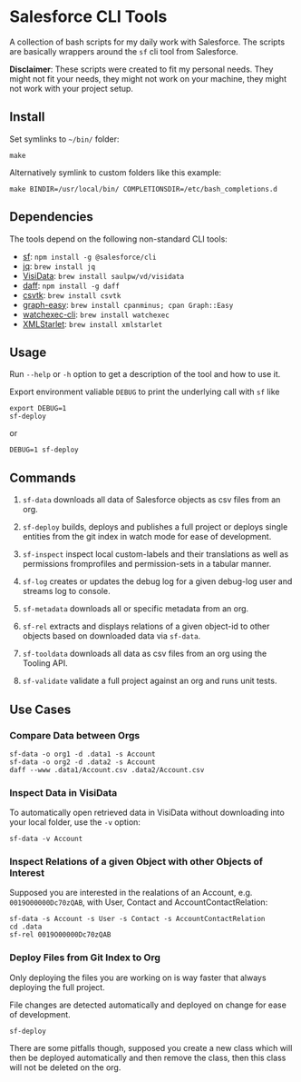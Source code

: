 # Salesforce CLI Tools

A collection of bash scripts for my daily work with Salesforce. The scripts are basically wrappers around the `sf` cli tool from Salesforce.

**Disclaimer**: These scripts were created to fit my personal needs. They might not fit your needs, they might not work on your machine, they might not work with your project setup.

## Install

Set symlinks to `~/bin/` folder:

    make

Alternatively symlink to custom folders like this example:

    make BINDIR=/usr/local/bin/ COMPLETIONSDIR=/etc/bash_completions.d

## Dependencies

The tools depend on the following non-standard CLI tools:

* [sf](https://github.com/salesforcecli/cli): `npm install -g @salesforce/cli`
* [jq](https://jqlang.github.io/jq): `brew install jq`
* [VisiData](https://www.visidata.org): `brew install saulpw/vd/visidata`
* [daff](https://paulfitz.github.io/daff): `npm install -g daff`
* [csvtk](https://bioinf.shenwei.me/csvtk): `brew install csvtk`
* [graph-easy](https://metacpan.org/release/TELS/Graph-Easy-0.64): `brew install cpanminus; cpan Graph::Easy`
* [watchexec-cli](https://crates.io/crates/watchexec-cli): `brew install watchexec`
* [XMLStarlet](https://xmlstar.sourceforge.net/): `brew install xmlstarlet`

## Usage

Run `--help` or `-h` option to get a description of the tool and how to use it.

Export environment valiable `DEBUG` to print the underlying call with `sf` like

    export DEBUG=1
    sf-deploy

or

    DEBUG=1 sf-deploy

## Commands

1. `sf-data` downloads all data of Salesforce objects as csv files from an org.

1. `sf-deploy` builds, deploys and publishes a full project or deploys single entities from the git index in watch mode for ease of development.

1. `sf-inspect` inspect local custom-labels and their translations as well as permissions fromprofiles and permission-sets in a tabular manner.

1. `sf-log` creates or updates the debug log for a given debug-log user and streams log to console.

1. `sf-metadata` downloads all or specific metadata from an org.

1. `sf-rel` extracts and displays relations of a given object-id to other objects based on downloaded data via `sf-data`.

1. `sf-tooldata` downloads all data as csv files from an org using the Tooling API.

1. `sf-validate` validate a full project against an org and runs unit tests.

## Use Cases

### Compare Data between Orgs

    sf-data -o org1 -d .data1 -s Account
    sf-data -o org2 -d .data2 -s Account
    daff --www .data1/Account.csv .data2/Account.csv

### Inspect Data in VisiData

To automatically open retrieved data in VisiData without downloading into your local folder, use the `-v` option:

    sf-data -v Account

### Inspect Relations of a given Object with other Objects of Interest

Supposed you are interested in the realations of an Account, e.g. `0019O00000Dc70zQAB`, with User, Contact and AccountContactRelation:

    sf-data -s Account -s User -s Contact -s AccountContactRelation
    cd .data
    sf-rel 0019O00000Dc70zQAB

### Deploy Files from Git Index to Org

Only deploying the files you are working on is way faster that always deploying the full project. 

File changes are detected automatically and deployed on change for ease of development.

    sf-deploy

There are some pitfalls though, supposed you create a new class which will then be deployed automatically and then remove the class, then this class will not be deleted on the org.
